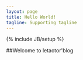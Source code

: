 ```yaml
---
layout: page
title: Hello World!
tagline: Supporting tagline
---
```

{% include JB/setup %}

##Welcome to letaotor\'blog

